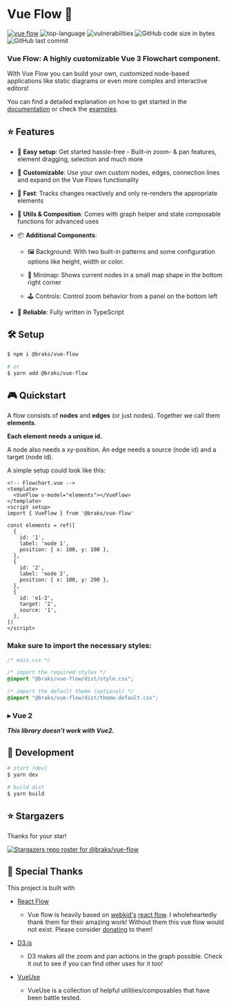 # Vue Flow 🌊

[![vue flow](package/src/assets/vue-flow.gif)](https://vueflow.dev/)
![top-language](https://img.shields.io/github/languages/top/bcakmakoglu/vue-flow)
![vulnerabilities](https://img.shields.io/snyk/vulnerabilities/github/bcakmakoglu/vue-flow)
![GitHub code size in bytes](https://img.shields.io/github/languages/code-size/bcakmakoglu/vue-flow)
![GitHub last commit](https://img.shields.io/github/last-commit/bcakmakoglu/vue-flow)

### __Vue Flow: A highly customizable Vue 3 Flowchart component.__

With Vue Flow you can build your own, customized node-based applications like static diagrams or even more complex and
interactive editors!

You can find a detailed explanation on how to get started in the [documentation](https://vueflow.dev/guide) or check
the [examples](https://vueflow.dev/examples).

## ⭐️ Features

- 👶 __Easy setup__: Get started hassle-free - Built-in zoom- & pan features, element dragging, selection and much more

- 🎨 __Customizable__: Use your own custom nodes, edges, connection lines and expand on the Vue Flows functionality

- 🚀 __Fast__: Tracks changes reactively and only re-renders the appropriate elements

- 🧲 __Utils & Composition__: Comes with graph helper and state composable functions for advanced uses

- 📦 __Additional Components__:

  - 🖼 Background: With two built-in patterns and some configuration options like height, width or color.

  - 🧭 Minimap: Shows current nodes in a small map shape in the bottom right corner

  - 🕹 Controls: Control zoom behavior from a panel on the bottom left

- 🦾 __Reliable__: Fully written in TypeScript

## 🛠 Setup

```bash
$ npm i @braks/vue-flow

# or
$ yarn add @braks/vue-flow
```

## 🎮 Quickstart

A flow consists of __nodes__ and __edges__ (or just nodes). Together we call them
__elements__.

__Each element needs a unique id.__ 

A node also needs a xy-position.
An edge needs a source (node id) and a target (node id). 

A simple setup could look like this:

```vue
<!-- Flowchart.vue -->
<template>
  <VueFlow v-model="elements"></VueFlow>
</template>
<script setup>
import { VueFlow } from '@braks/vue-flow'

const elements = ref([
  {
    id: '1',
    label: 'node 1',
    position: { x: 100, y: 100 },
  },
  {
    id: '2',
    label: 'node 2',
    position: { x: 100, y: 200 },
  },
  {
    id: 'e1-2',
    target: '2',
    source: '1',
  },
])
</script>
```

### __Make sure to import the necessary styles:__

```css
/* main.css */

/* import the required styles */
@import "@braks/vue-flow/dist/style.css";

/* import the default theme (optional) */
@import "@braks/vue-flow/dist/theme-default.css";
```

### ▸ Vue 2

**_This library doesn't work with Vue2._**

## 🧪 Development

```bash
# start (dev)
$ yarn dev

# build dist
$ yarn build
```

## ⭐ Stargazers

Thanks for your star!

[![Stargazers repo roster for @braks/vue-flow](https://reporoster.com/stars/bcakmakoglu/vue-flow)](https://github.com/bcakmakoglu/vue-flow/stargazers)

## 💝 Special Thanks

This project is built with

- [React Flow](https://reactflow.dev/)
  - Vue flow is heavily based on [webkid's](https://webkid.io/) [react flow](https://reactflow.dev/). I wholeheartedly thank
  them for their amazing work! Without them this vue flow would not exist.
  Please consider [donating](https://github.com/sponsors/wbkd) to them!

- [D3.js](https://d3js.org/)
  - D3 makes all the zoom and pan actions in the graph possible.
    Check it out to see if you can find other uses for it too!

- [VueUse](https://vueuse.org/)
  - VueUse is a collection of helpful utilities/composables that have been battle tested.
